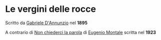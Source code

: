 # Le vergini delle rocce
Scritto da [Gabriele D'Annunzio](enigma/notabili/Gabriele%20D'Annunzio) nel **1895**

A contrario di [Non chiederci la parola](enigma/opere/Non%20chiederci%20la%20parola) di [Eugenio Montale](enigma/notabili/Eugenio%20Montale) scritta nel **1923** 